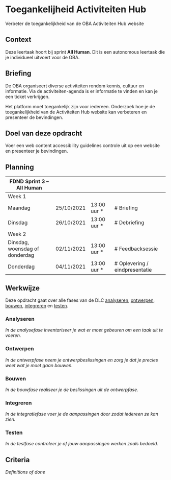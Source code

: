 # Toegankelijheid Activiteiten Hub

Verbeter de toegankelijkheid van de OBA Activiteiten Hub website

## Context

Deze leertaak hoort bij sprint **All Human**. Dit is een autonomous leertaak die je individueel uitvoert voor de OBA.


## Briefing
De OBA organiseert diverse activiteiten rondom kennis, cultuur en informatie. Via de activiteiten-agenda is er informatie te vinden en kan je een ticket verkrijgen.

Het platform moet toegankelijk zijn voor iedereen. Onderzoek hoe je de toegankelijkheid van de Activiteiten Hub website kan verbeteren en presenteer de bevindingen. 

## Doel van deze opdracht

Voer een web content accessibility guidelines controle uit op een website en presenteer je bevindingen.

## Planning

|FDND Sprint 3 – All Human||||
|---|---|---|---|
|Week 1||||
| Maandag | 25/10/2021 | 13:00 uur * | # Briefing |
| Dinsdag | 26/10/2021 | 13:00 uur * | # Debriefing |
| Week 2 ||||
| Dinsdag, woensdag of donderdag | 02/11/2021 | 13:00 uur * | # Feedbacksessie |
| Donderdag | 04/11/2021 | 13:00 uur * | # Oplevering / eindpresentatie |

## Werkwijze
Deze opdracht gaat over alle fases van de DLC [analyseren](#analyseren), [ontwerpen](#ontwerpen), [bouwen](#bouwen), [integreren](#integreren) en [testen](#testen).

### Analyseren
*In de analysefase inventariseer je wat er moet gebeuren om een taak uit te voeren.*

### Ontwerpen
*In de ontwerpfase neem je ontwerpbeslissingen en zorg je dat je precies weet wat je moet gaan bouwen.*

### Bouwen
*In de bouwfase realiseer je de beslissingen uit de ontwerpfase.*

### Integreren
*In de integratiefase voer je de aanpassingen door zodat iedereen ze kan zien.*

### Testen
*In de testfase controleer je of jouw aanpassingen werken zoals bedoeld.*

## Criteria
*Definitions of done*
